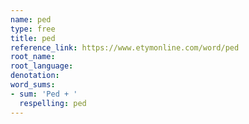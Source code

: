 ```yaml
---
name: ped
type: free
title: ped
reference_link: https://www.etymonline.com/word/ped
root_name: 
root_language: 
denotation: 
word_sums:
- sum: 'Ped + '
  respelling: ped
---
```

